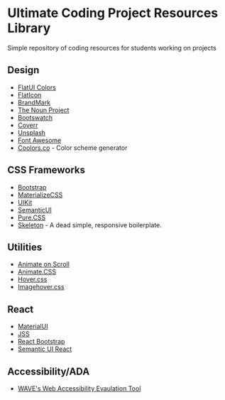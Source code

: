 # Ultimate Coding Project Resources Library
Simple repository of coding resources for students working on projects

## Design
- [FlatUI Colors](https://flatuicolors.com/)
- [FlatIcon](https://www.flaticon.com/home)
- [BrandMark](https://brandmark.io/)
- [The Noun Project](https://thenounproject.com/)
- [Bootswatch](https://bootswatch.com/)
- [Coverr](https://coverr.co/search?q=drink)
- [Unsplash](https://unsplash.com/)
- [Font Awesome](https://fontawesome.com/start)
- [Coolors.co](https://coolors.co/) - Color scheme generator

## CSS Frameworks
- [Bootstrap](https://getbootstrap.com/)
- [MaterializeCSS](https://materializecss.com/)
- [UIKit](https://getuikit.com/)
- [SemanticUI](https://semantic-ui.com/)
- [Pure.CSS](https://purecss.io/)
- [Skeleton](http://getskeleton.com/) - A dead simple, responsive boilerplate.

## Utilities
- [Animate on Scroll](https://michalsnik.github.io/aos/)
- [Animate.CSS](https://daneden.github.io/animate.css/)
- [Hover.css](https://ianlunn.github.io/Hover/)
- [Imagehover.css](http://imagehover.io/)

## React
- [MaterialUI](https://material-ui.com/)
- [JSS](https://cssinjs.org/?v=v10.1.1)
- [React Bootstrap](https://react-bootstrap.github.io/)
- [Semantic UI React](https://react.semantic-ui.com/)

## Accessibility/ADA
- [WAVE's Web Accessibility Evaulation Tool](https://wave.webaim.org/)

